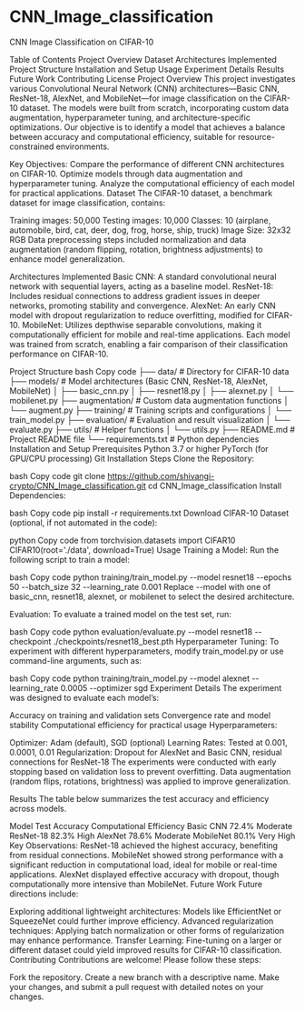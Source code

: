 # CNN_Image_classification
CNN Image Classification on CIFAR-10

Table of Contents
Project Overview
Dataset
Architectures Implemented
Project Structure
Installation and Setup
Usage
Experiment Details
Results
Future Work
Contributing
License
Project Overview
This project investigates various Convolutional Neural Network (CNN) architectures—Basic CNN, ResNet-18, AlexNet, and MobileNet—for image classification on the CIFAR-10 dataset. The models were built from scratch, incorporating custom data augmentation, hyperparameter tuning, and architecture-specific optimizations. Our objective is to identify a model that achieves a balance between accuracy and computational efficiency, suitable for resource-constrained environments.

Key Objectives:
Compare the performance of different CNN architectures on CIFAR-10.
Optimize models through data augmentation and hyperparameter tuning.
Analyze the computational efficiency of each model for practical applications.
Dataset
The CIFAR-10 dataset, a benchmark dataset for image classification, contains:

Training images: 50,000
Testing images: 10,000
Classes: 10 (airplane, automobile, bird, cat, deer, dog, frog, horse, ship, truck)
Image Size: 32x32 RGB
Data preprocessing steps included normalization and data augmentation (random flipping, rotation, brightness adjustments) to enhance model generalization.

Architectures Implemented
Basic CNN: A standard convolutional neural network with sequential layers, acting as a baseline model.
ResNet-18: Includes residual connections to address gradient issues in deeper networks, promoting stability and convergence.
AlexNet: An early CNN model with dropout regularization to reduce overfitting, modified for CIFAR-10.
MobileNet: Utilizes depthwise separable convolutions, making it computationally efficient for mobile and real-time applications.
Each model was trained from scratch, enabling a fair comparison of their classification performance on CIFAR-10.

Project Structure
bash
Copy code
├── data/                       # Directory for CIFAR-10 data
├── models/                     # Model architectures (Basic CNN, ResNet-18, AlexNet, MobileNet)
│   ├── basic_cnn.py
│   ├── resnet18.py
│   ├── alexnet.py
│   └── mobilenet.py
├── augmentation/               # Custom data augmentation functions
│   └── augment.py
├── training/                   # Training scripts and configurations
│   └── train_model.py
├── evaluation/                 # Evaluation and result visualization
│   └── evaluate.py
├── utils/                      # Helper functions
│   └── utils.py
├── README.md                   # Project README file
└── requirements.txt            # Python dependencies
Installation and Setup
Prerequisites
Python 3.7 or higher
PyTorch (for GPU/CPU processing)
Git
Installation Steps
Clone the Repository:

bash
Copy code
git clone https://github.com/shivangi-crypto/CNN_Image_classification.git
cd CNN_Image_classification
Install Dependencies:

bash
Copy code
pip install -r requirements.txt
Download CIFAR-10 Dataset (optional, if not automated in the code):

python
Copy code
from torchvision.datasets import CIFAR10
CIFAR10(root='./data', download=True)
Usage
Training a Model: Run the following script to train a model:

bash
Copy code
python training/train_model.py --model resnet18 --epochs 50 --batch_size 32 --learning_rate 0.001
Replace --model with one of basic_cnn, resnet18, alexnet, or mobilenet to select the desired architecture.

Evaluation: To evaluate a trained model on the test set, run:

bash
Copy code
python evaluation/evaluate.py --model resnet18 --checkpoint ./checkpoints/resnet18_best.pth
Hyperparameter Tuning: To experiment with different hyperparameters, modify train_model.py or use command-line arguments, such as:

bash
Copy code
python training/train_model.py --model alexnet --learning_rate 0.0005 --optimizer sgd
Experiment Details
The experiment was designed to evaluate each model’s:

Accuracy on training and validation sets
Convergence rate and model stability
Computational efficiency for practical usage
Hyperparameters:

Optimizer: Adam (default), SGD (optional)
Learning Rates: Tested at 0.001, 0.0001, 0.01
Regularization: Dropout for AlexNet and Basic CNN, residual connections for ResNet-18
The experiments were conducted with early stopping based on validation loss to prevent overfitting. Data augmentation (random flips, rotations, brightness) was applied to improve generalization.

Results
The table below summarizes the test accuracy and efficiency across models.

Model	Test Accuracy	Computational Efficiency
Basic CNN	72.4%	Moderate
ResNet-18	82.3%	High
AlexNet	78.6%	Moderate
MobileNet	80.1%	Very High
Key Observations:
ResNet-18 achieved the highest accuracy, benefiting from residual connections.
MobileNet showed strong performance with a significant reduction in computational load, ideal for mobile or real-time applications.
AlexNet displayed effective accuracy with dropout, though computationally more intensive than MobileNet.
Future Work
Future directions include:

Exploring additional lightweight architectures: Models like EfficientNet or SqueezeNet could further improve efficiency.
Advanced regularization techniques: Applying batch normalization or other forms of regularization may enhance performance.
Transfer Learning: Fine-tuning on a larger or different dataset could yield improved results for CIFAR-10 classification.
Contributing
Contributions are welcome! Please follow these steps:

Fork the repository.
Create a new branch with a descriptive name.
Make your changes, and submit a pull request with detailed notes on your changes.
